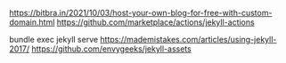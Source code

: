 https://bitbra.in/2021/10/03/host-your-own-blog-for-free-with-custom-domain.html
https://github.com/marketplace/actions/jekyll-actions

bundle exec jekyll serve
https://mademistakes.com/articles/using-jekyll-2017/
https://github.com/envygeeks/jekyll-assets